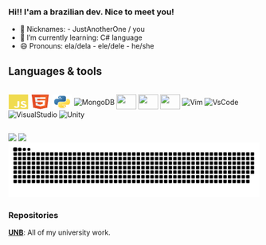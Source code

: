 ### Hi!! I'am a brazilian dev. Nice to meet you!

- 📄 Nicknames: - JustAnotherOne / you
- 🌱 I’m currently learning: C# language
- 😄 Pronouns: ela/dela - ele/dele - he/she

## Languages & tools  
<div style="display: inline_block"><br>
  <img align="center" alt="Rafa-Js" height="30" width="40" src="https://raw.githubusercontent.com/devicons/devicon/master/icons/javascript/javascript-plain.svg">
  <img align="center" alt="Rafa-HTML" height="30" width="40" src="https://raw.githubusercontent.com/devicons/devicon/master/icons/html5/html5-original.svg">
  <img align="center" alt="Rafa-Python" height="30" width="40" src="https://raw.githubusercontent.com/devicons/devicon/master/icons/python/python-original.svg">
  <img align="center" alt="MongoDB" height="30" width="40" src="https://cdn.jsdelivr.net/gh/devicons/devicon/icons/mongodb/mongodb-original-wordmark.svg">
  <img align="center" alt-"Node.js" height="30" width="40" src="https://cdn.jsdelivr.net/gh/devicons/devicon/icons/nodejs/nodejs-original.svg">
  <img align="center" alt-"C" height="30" width="40" src="https://cdn.jsdelivr.net/gh/devicons/devicon/icons/c/c-original.svg">
  <img align="center" alt-"Cplusplus" height="30" width="40" src="https://cdn.jsdelivr.net/gh/devicons/devicon/icons/cplusplus/cplusplus-original.svg">
  <img align="center" alt="Vim" height="30" width="40" src="https://cdn.jsdelivr.net/gh/devicons/devicon/icons/vim/vim-original.svg">
  <img align="center" alt="VsCode" height="30" width="40" src="https://cdn.jsdelivr.net/gh/devicons/devicon/icons/vscode/vscode-original.svg">
  <img align="center" alt="VisualStudio" height="30" width="40" src="https://cdn.jsdelivr.net/gh/devicons/devicon/icons/visualstudio/visualstudio-plain.svg">
  <img align="center" alt="Unity" height="30" width="40" src="https://code.iconify.design/3/3.1.0/iconify.min.js">
           
</div>
  
  ##
  <div> 
 <a href="https://discord.gg/ZS5mRWvcQ4" target="_blank"><img src="https://img.shields.io/badge/Discord-7289DA?style=for-the-badge&logo=discord&logoColor=white" target="_blank"></a> 
  <a href = "mailto:Merlinjoaovitor@gmail.com"><img src="https://img.shields.io/badge/-Gmail-%23333?style=for-the-badge&logo=gmail&logoColor=white" target="_blank"></a>

 <img alt="snake eating my contributions" src="https://raw.githubusercontent.com/jvopBR/jvopBR/output/github-contribution-grid-snake-dark.svg" />
    
 </div>
 


### Repositories
**[UNB](https://github.com/jvopBR/UNB)**: All of my university work.
